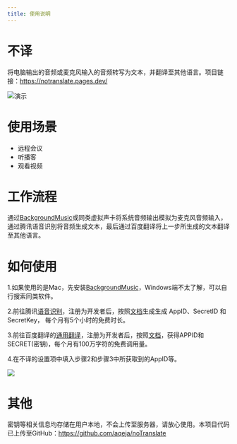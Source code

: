 ```yaml
---
title: 使用说明
---
```



# 不译
将电脑输出的音频或麦克风输入的音频转写为文本，并翻译至其他语言。项目链接：https://notranslate.pages.dev/

![演示](https://tva1.sinaimg.cn/large/008vxvgGly1h73sf6w2yeg30z70jte81.gif)

# 使用场景
- 远程会议
- 听播客
- 观看视频

# 工作流程
通过[BackgroundMusic](https://github.com/kyleneideck/BackgroundMusic)或同类虚拟声卡将系统音频输出模拟为麦克风音频输入，通过腾讯语音识别将音频生成文本，最后通过百度翻译将上一步所生成的文本翻译至其他语言。

# 如何使用
1.如果使用的是Mac，先安装[BackgroundMusic](https://github.com/kyleneideck/BackgroundMusic)，Windows端不太了解，可以自行搜索同类软件。

2.前往腾讯[语音识别](https://cloud.tencent.com/document/product/1093/48982)，注册为开发者后，按照[文档](https://cloud.tencent.com/document/product/1093/48982)生成生成 AppID、SecretID 和 SecretKey， 每个月有5个小时的免费时长。

3.前往百度翻译的[通用翻译](https://fanyi-api.baidu.com/doc/21)，注册为开发者后，按照[文档](https://fanyi-api.baidu.com/doc/21)，获得APPID和SECRET(密钥)，每个月有100万字符的免费调用量。

4.在不译的设置项中填入步骤2和步骤3中所获取到的AppID等。

![](https://tva1.sinaimg.cn/large/008vxvgGly1h74l5qxsr3g30z70jtq86.gif)
# 其他

密钥等相关信息均存储在用户本地，不会上传至服务器，请放心使用。本项目代码已上传至GitHub：https://github.com/aqeja/noTranslate